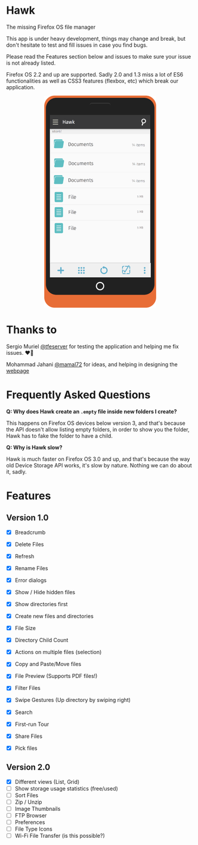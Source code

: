 # Hawk
The missing Firefox OS file manager

This app is under heavy development, things may change and break, but don't hesitate to test and fill issues in case you find bugs.

Please read the Features section below and issues to make sure your issue is not already listed.

Firefox OS 2.2 and up are supported. Sadly 2.0 and 1.3 miss a lot of ES6 functionalities as well as CSS3 features (flexbox, etc) which break our application.

<p align='center'>
  <a href='https://github.com/mdibaiee/Hawk/raw/master/Mobile%20Portrait.png'>
    <img src='https://github.com/mdibaiee/Hawk/raw/master/Mobile%20Portrait.png' width='300px' />
  </a>
</p>

# Thanks to

Sergio Muriel [@tfeserver](https://twitter.com/tfeserver) for testing the application and helping me fix issues. ❤️🙏

Mohammad Jahani [@mamal72](https://twitter.com/mamal72) for ideas, and helping in designing the [webpage](http://dibaiee.ir/Hawk)

# Frequently Asked Questions

**Q: Why does Hawk create an `.empty` file inside new folders I create?**

This happens on Firefox OS devices below version 3, and that's because the API doesn't allow
listing empty folders, in order to show you the folder, Hawk has to fake the folder to have a child.


**Q: Why is Hawk slow?**

Hawk is much faster on Firefox OS 3.0 and up, and that's because the way old Device Storage API works,
it's slow by nature. Nothing we can do about it, sadly.


# Features

Version 1.0
-----------
- [x] Breadcrumb
- [x] Delete Files
- [x] Refresh
- [x] Rename Files
- [x] Error dialogs
- [x] Show / Hide hidden files
- [x] Show directories first
- [x] Create new files and directories
- [x] File Size
- [x] Directory Child Count
- [x] Actions on multiple files (selection)
- [x] Copy and Paste/Move files
- [x] File Preview (Supports PDF files!)
- [x] Filter Files
- [x] Swipe Gestures (Up directory by swiping right)
- [x] Search
- [x] First-run Tour
- [x] Share Files
- [x] Pick files


Version 2.0
------------
- [x] Different views (List, Grid)
- [ ] Show storage usage statistics (free/used)
- [ ] Sort Files
- [ ] Zip / Unzip
- [ ] Image Thumbnails
- [ ] FTP Browser
- [ ] Preferences
- [ ] File Type Icons
- [ ] Wi-Fi File Transfer (is this possible?)
